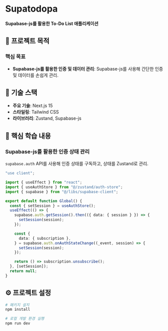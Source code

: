 # Supatodopa

**Supabase-js를 활용한 To-Do List 애플리케이션**

## 🎯 **프로젝트 목적**

### **핵심 목표**

- **Supabase-js를 활용한 인증 및 데이터 관리**: Supabase-js를 사용해 간단한 인증 및 데이터를 손쉽게 관리.

## 🔨 **기술 스택**

- **주요 기술**: Next.js 15
- **스타일링**: Tailwind CSS
- **라이브러리**: Zustand, Supabase-js

## 📝 **핵심 학습 내용**

### Supabase-js를 활용한 인증 상태 관리

`supabase.auth` API를 사용해 인증 상태를 구독하고, 상태를 Zustand로 관리.

```typescript
"use client";

import { useEffect } from "react";
import { useAuthStore } from "@/zustand/auth-store";
import { supabase } from "@/libs/supabase-client";

export default function Global() {
  const { setSession } = useAuthStore();
  useEffect(() => {
    supabase.auth.getSession().then(({ data: { session } }) => {
      setSession(session);
    });

    const {
      data: { subscription },
    } = supabase.auth.onAuthStateChange((_event, session) => {
      setSession(session);
    });

    return () => subscription.unsubscribe();
  }, [setSession]);
  return null;
}
```

## ⚙️ **프로젝트 설정**

```bash
# 패키지 설치
npm install

# 로컬 개발 환경 실행
npm run dev
```
